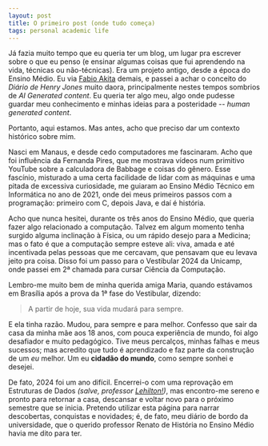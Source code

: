 ```yaml
---
layout: post
title: O primeiro post (onde tudo começa)
tags: personal academic life    
---
```


Já fazia muito tempo que eu queria ter um blog, um lugar pra escrever sobre o que eu penso (e ensinar algumas coisas que fui aprendendo na vida, técnicas ou não-técnicas). Era um projeto antigo, desde a época do Ensino Médio. Eu via [Fabio Akita](https://akitaonrails.com) demais, e passei a achar o conceito do *Diário de Henry Jones* muito daora, principalmente nestes tempos sombrios de *AI Generated content*. Eu queria ter algo meu, algo onde pudesse guardar meu conhecimento e minhas ideias para a posteridade -- *human generated content*.

Portanto, aqui estamos. Mas antes, acho que preciso dar um contexto histórico sobre mim.

Nasci em Manaus, e desde cedo computadores me fascinaram. Acho que foi influência da Fernanda Pires, que me mostrava vídeos num primitivo YouTube sobre a calculadora de Babbage e coisas do gênero. Esse fascínio, misturado a uma certa facilidade de lidar com as máquinas e uma pitada de excessiva curiosidade, me guiaram ao Ensino Médio Técnico em Informática no ano de 2021, onde dei meus primeiros passos com a programação: primeiro com C, depois Java, e daí é história.

Acho que nunca hesitei, durante os três anos do Ensino Médio, que queria fazer algo relacionado a computação. Talvez em algum momento tenha surgido alguma inclinação à Física, ou um rápido desejo para a Medicina; mas o fato é que a computação sempre esteve ali: viva, amada e até incentivada pelas pessoas que me cercavam, que pensavam que eu levava jeito pra coisa. Disso foi um passo para o Vestibular 2024 da Unicamp, onde passei em 2ª chamada para cursar Ciência da Computação.

Lembro-me muito bem de minha querida amiga Maria, quando estávamos em Brasília após a prova da 1ª fase do Vestibular, dizendo:

> A partir de hoje, sua vida mudará para sempre.

E ela tinha razão. Mudou, para sempre e para melhor. Confesso que sair da casa da minha mãe aos 18 anos, com pouca experiência de mundo, foi algo desafiador e muito pedagógico. Tive meus percalços, minhas falhas e meus sucessos; mas acredito que tudo é aprendizado e faz parte da construção de um *eu* melhor. Um eu **cidadão do mundo**, como sempre sonhei e desejei.

De fato, 2024 foi um ano difícil. Encerrei-o com uma reprovação em Estruturas de Dados *(salve, professor [Lehilton!](https://ic.unicamp.br/~lehilton/))*, mas encontro-me sereno e pronto para retornar a casa, descansar e voltar novo para o próximo semestre que se inicia. Pretendo utilizar esta página para narrar descobertas, conquistas e novidades; é, de fato, meu diário de bordo da universidade, que o querido professor Renato de História no Ensino Médio havia me dito para ter.